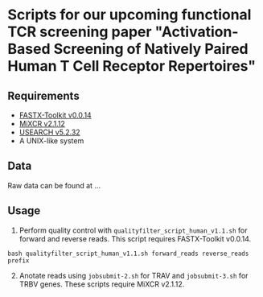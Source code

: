 # Scripts for our upcoming functional TCR screening paper "Activation-Based Screening of Natively Paired Human T Cell Receptor Repertoires"

## Requirements

- [FASTX-Toolkit v0.0.14](http://hannonlab.cshl.edu/fastx_toolkit/commandline.html)
- [MiXCR v2.1.12](https://docs.milaboratories.com)
- [USEARCH v5.2.32](https://www.drive5.com/usearch/)
- A UNIX-like system

## Data

Raw data can be found at ...

## Usage

1. Perform quality control with `qualityfilter_script_human_v1.1.sh` for forward and reverse reads. This script requires FASTX-Toolkit v0.0.14.

`bash qualityfilter_script_human_v1.1.sh forward_reads reverse_reads prefix`

2. Anotate reads using `jobsubmit-2.sh` for TRAV and `jobsubmit-3.sh` for TRBV genes. These scripts require MiXCR v2.1.12. 

